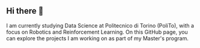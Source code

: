 ## Hi there 👋

I am currently studying Data Science at Politecnico di Torino (PoliTo), with a focus on Robotics and Reinforcement Learning. On this GitHub page, you can explore the projects I am working on as part of my Master's program.  


<!-- 
![Visitor Count](https://visitor-badge.laobi.icu/badge?page_id=ArashDaneshvar.ArashDaneshvar)
-->



<!--
For more information about the Data Science and Engineering courses at Polito, please visit this https://github.com/Polito-DSE page.
-->

<!--
**ArashDaneshvar/ArashDaneshvar** is a ✨ _special_ ✨ repository because its `README.md` (this file) appears on your GitHub profile.

Here are some ideas to get you started:

- 🔭 I’m currently working on ...
- 🌱 I’m currently learning ...
- 👯 I’m looking to collaborate on ...
- 🤔 I’m looking for help with ...
- 💬 Ask me about ...
- 📫 How to reach me: ...
- 😄 Pronouns: ...
- ⚡ Fun fact: ...
-->
